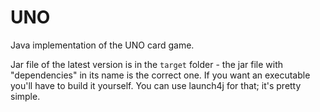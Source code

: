 # UNO
Java implementation of the UNO card game.

Jar file of the latest version is in the `target` folder - the jar file with "dependencies" in its name is the correct one.
If you want an executable you'll have to build it yourself. You can use launch4j for that; it's pretty simple.
